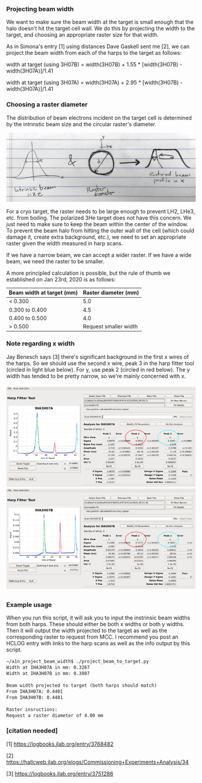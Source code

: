 ### Projecting beam width
We want to make sure the beam width at the target is small enough that
the halo doesn't hit the target cell wall. We do this by projecting the
width to the target, and choosing an appropriate raster size for that width.

As in Simona's entry [1] using distances Dave Gaskell sent me [2], we can
project the beam width from each of the harps to the target as follows:

width at target (using 3H07B) = width(3H07B) + 1.55 * [width(3H07B) - width(3H07A)]/1.41

width at target (using 3H07A) = width(3H07A) + 2.95 * [width(3H07B) - width(3H07A)]/1.41

### Choosing a raster diameter
The distribution of beam electrons incident on the target cell is determined by
the intrinstic beam size and the circular raster's diameter.

![raster_and_beam_width](raster_and_beam_width.png)

For a cryo target, the raster needs to be large enough to prevent LH2, LHe3,
etc. from boiling. The polarized 3He target does not have this concern. We
just need to make sure to keep the beam within the center of the window.
To prevent the beam halo from hitting the outer wall of the cell (which could
damage it, create extra background, etc.), we need to set an appropriate raster
given the width measured in harp scans.

If we have a narrow beam, we can accept a wider raster.
If we have a wide beam, we need the raster to be smaller.

A more principled calculation is possible, but the rule of thumb we
established on Jan 23rd, 2020 is as follows:

| Beam width at target (mm) | Raster diameter (mm)  |
| ------------------------- | --------------------- |
| < 0.300                   | 5.0                   |
| 0.300 to 0.400            | 4.5                   |
| 0.400 to 0.500            | 4.0                   |
| > 0.500                   | Request smaller width |

### Note regarding x width
Jay Benesch says [3]  there's significant background in the first x wires
of the harps. So we should use the second x wire, peak 3 in the harp fitter
tool (circled in light blue below). For y, use peak 2 (circled in red below).
The y width has tended to be pretty narrow, so we're mainly concerned with x.

![harps](both_harps.png)

### Example usage
When you run this script, it will ask you to input the instrinsic beam widths
from both harps. These should either be both x widths or both y widths.
Then it will output the width projected to the target as well as the
corresponding raster to request from MCC. I recommend you post an HCLOG entry
with links to the harp scans as well as the info output by this script.

```
~/a1n_project_beam_width$ ./project_beam_to_target.py
Width at IHA3H07A in mm: 0.3267
Width at IHA3H07B in mm: 0.3807

Beam width projected to target (both harps should match)
From IHA3H07A: 0.4401
From IHA3H07B: 0.4401

Raster insructions:
Request a raster diameter of 4.00 mm
```

### [citation needed]
[1] https://logbooks.jlab.org/entry/3768482

[2] https://hallcweb.jlab.org/elogs/Commissioning+Experiments+Analysis/34

[3] https://logbooks.jlab.org/entry/3751286
